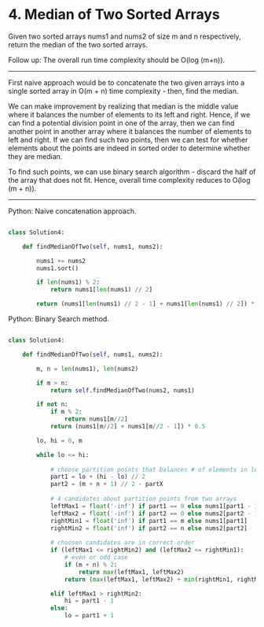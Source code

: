 # 4. Median of Two Sorted Arrays

Given two sorted arrays nums1 and nums2 of size m and n respectively, return
the median of the two sorted arrays.

Follow up: The overall run time complexity should be O(log (m+n)).

---

First naive approach would be to concatenate the two given arrays into a single
sorted array in O(m + n) time complexity - then, find the median.

We can make improvement by realizing that median is the middle value where it
balances the number of elements to its left and right. Hence, if we can find
a potential division point in one of the array, then we can find another point
in another array where it balances the number of elements to left and right.
If we can find such two points, then we can test for whether elements about the
points are indeed in sorted order to determine whether they are median.

To find such points, we can use binary search algorithm - discard the half of
the array that does not fit. Hence, overall time complexity reduces to O(log (m + n)).

---

Python: Naive concatenation approach.

```python

class Solution4:

    def findMedianOfTwo(self, nums1, nums2):

        nums1 += nums2
        nums1.sort()

        if len(nums1) % 2:
            return nums1[len(nums1) // 2]

        return (nums1[len(nums1) // 2 - 1] + nums1[len(nums1) // 2]) * 0.5
```

Python: Binary Search method.

```python

class Solution4:

    def findMedianOfTwo(self, nums1, nums2):

        m, n = len(nums1), len(nums2)

        if m > n:
            return self.findMedianOfTwo(nums2, nums1)

        if not n:
            if m % 2:
                return nums1[m//2]
            return (nums1[m//2] + nums1[m//2 - 1]) * 0.5

        lo, hi = 0, m

        while lo <= hi:
            
            # choose partition points that balances # of elements in left and right
            part1 = lo + (hi - lo) // 2
            part2 = (m + n + 1) // 2 - partX
            
            # 4 candidates about partition points from two arrays
            leftMax1 = float('-inf') if part1 == 0 else nums1[part1 - 1]
            leftMax2 = float('-inf') if part2 == 0 else nums2[part2 - 1]
            rightMin1 = float('inf') if part1 == m else nums1[part1]
            rightMin2 = float('inf') if part2 == n else nums2[part2]
            
            # choosen candidates are in correct order
            if (leftMax1 <= rightMin2) and (leftMax2 <= rightMin1):
                # even or odd case
                if (m + n) % 2:
                    return max(leftMax1, leftMax2)
                return (max(leftMax1, leftMax2) + min(rightMin1, rightMin2)) * 0.5

            elif leftMax1 > rightMin2:
                hi = part1 - 1
            else:
                lo = part1 + 1
```
